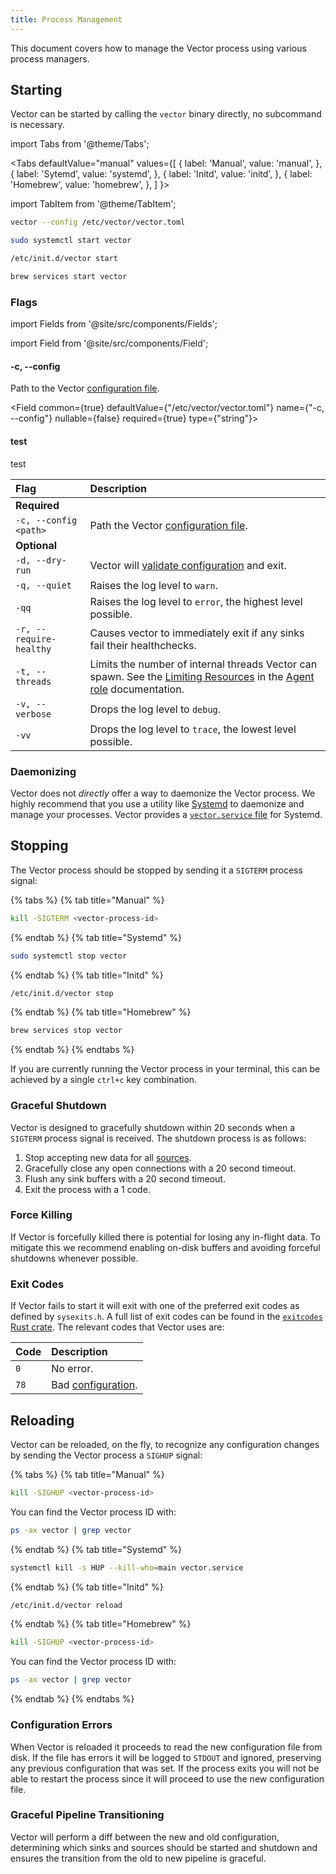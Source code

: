 ```yaml
---
title: Process Management
---
```


This document covers how to manage the Vector process using various process
managers.

## Starting

Vector can be started by calling the `vector` binary directly, no subcommand is
necessary.

import Tabs from '@theme/Tabs';

<Tabs
  defaultValue="manual"
  values={[
    { label: 'Manual', value: 'manual', },
    { label: 'Sytemd', value: 'systemd', },
    { label: 'Initd', value: 'initd', },
    { label: 'Homebrew', value: 'homebrew', },
  ]
}>

import TabItem from '@theme/TabItem';

<TabItem value="manual">

```bash
vector --config /etc/vector/vector.toml
```

</TabItem>
<TabItem value="systemd">

```bash
sudo systemctl start vector
```

</TabItem>
<TabItem value="initd">

```bash
/etc/init.d/vector start
```

</TabItem>
<TabItem value="homebrew">

```bash
brew services start vector
```

</TabItem>
</Tabs>

### Flags

import Fields from '@site/src/components/Fields';

import Field from '@site/src/components/Field';

<Fields>
<Field
  common={true}
  defaultValue={"/etc/vector/vector.toml"}
  name={"-c, --config"}
  nullable={false}
  required={true}
  type={"string"}>

#### -c, --config

Path to the Vector [configuration file][docs.configuration].

</Field>

<Field
  common={true}
  defaultValue={"/etc/vector/vector.toml"}
  name={"-c, --config"}
  nullable={false}
  required={true}
  type={"string"}>

#### test

test

</Field>
</Fields>


| Flag | Description |
| :--- | :--- |
| **Required** |  |  |
| `-c, --config <path>` | Path the Vector [configuration file][docs.configuration]. |
| **Optional** |  |  |
| `-d, --dry-run` | Vector will [validate configuration][docs.validating] and exit. | 
| `-q, --quiet` | Raises the log level to `warn`. |
| `-qq` | Raises the log level to `error`, the highest level possible. |
| `-r, --require-healthy` | Causes vector to immediately exit if any sinks fail their healthchecks. |
| `-t, --threads` | Limits the number of internal threads Vector can spawn. See the [Limiting Resources][docs.roles.agent#limiting-resources] in the [Agent role][docs.roles.agent] documentation. |
| `-v, --verbose` | Drops the log level to `debug`. |
| `-vv` | Drops the log level to `trace`, the lowest level possible. |

### Daemonizing

Vector does not _directly_ offer a way to daemonize the Vector process. We
highly recommend that you use a utility like [Systemd][urls.systemd] to
daemonize and manage your processes. Vector provides a
[`vector.service` file][urls.vector_systemd_file] for Systemd.

## Stopping

The Vector process should be stopped by sending it a `SIGTERM` process signal:

{% tabs %}
{% tab title="Manual" %}
```bash
kill -SIGTERM <vector-process-id>
```
{% endtab %}
{% tab title="Systemd" %}
```bash
sudo systemctl stop vector
```
{% endtab %}
{% tab title="Initd" %}
```bash
/etc/init.d/vector stop
```
{% endtab %}
{% tab title="Homebrew" %}
```bash
brew services stop vector
```
{% endtab %}
{% endtabs %}

If you are currently running the Vector process in your terminal, this can be
achieved by a single `ctrl+c` key combination.

### Graceful Shutdown

Vector is designed to gracefully shutdown within 20 seconds when a `SIGTERM`
process signal is received. The shutdown process is as follows:

1. Stop accepting new data for all [sources][docs.sources].
2. Gracefully close any open connections with a 20 second timeout.
3. Flush any sink buffers with a 20 second timeout.
4. Exit the process with a 1 code.

### Force Killing

If Vector is forcefully killed there is potential for losing any in-flight
data. To mitigate this we recommend enabling on-disk buffers and avoiding
forceful shutdowns whenever possible.

### Exit Codes

If Vector fails to start it will exit with one of the preferred exit codes
as defined by `sysexits.h`. A full list of exit codes can be found in the
[`exitcodes` Rust crate][urls.exit_codes]. The relevant codes that Vector uses
are:

| Code | Description |
|:-----|:------------|
| `0`  | No error. |
| `78` | Bad [configuration][docs.configuration]. |

## Reloading

Vector can be reloaded, on the fly, to recognize any configuration changes by
sending the Vector process a `SIGHUP` signal:

{% tabs %}
{% tab title="Manual" %}
```bash
kill -SIGHUP <vector-process-id>
```

You can find the Vector process ID with:

```bash
ps -ax vector | grep vector
```
{% endtab %}
{% tab title="Systemd" %}
```bash
systemctl kill -s HUP --kill-who=main vector.service
```
{% endtab %}
{% tab title="Initd" %}
```bash
/etc/init.d/vector reload
```
{% endtab %}
{% tab title="Homebrew" %}
```bash
kill -SIGHUP <vector-process-id>
```

You can find the Vector process ID with:

```bash
ps -ax vector | grep vector
```
{% endtab %}
{% endtabs %}

### Configuration Errors

When Vector is reloaded it proceeds to read the new configuration file from
disk. If the file has errors it will be logged to `STDOUT` and ignored,
preserving any previous configuration that was set. If the process exits you
will not be able to restart the process since it will proceed to use the
new configuration file.

### Graceful Pipeline Transitioning

Vector will perform a diff between the new and old configuration, determining
which sinks and sources should be started and shutdown and ensures the
transition from the old to new pipeline is graceful.


[docs.configuration]: ../setup/configuration
[docs.roles.agent#limiting-resources]: ../setup/deployment/roles/agent#limiting-resources
[docs.roles.agent]: ../setup/deployment/roles/agent
[docs.sources]: ../components/sources
[docs.validating]: ../administration/validating
[urls.exit_codes]: https://docs.rs/exitcode/1.1.2/exitcode/#constants
[urls.systemd]: https://www.freedesktop.org/wiki/Software/systemd/
[urls.vector_systemd_file]: https://github.com/timberio/vector/blob/master/distribution/systemd/vector.service
